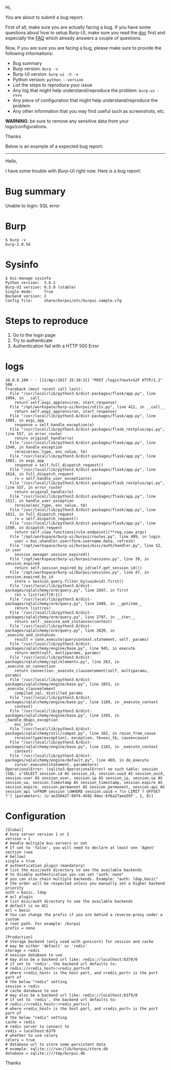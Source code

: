 Hi,

You are about to submit a bug report.

First of all, make sure you are actually facing a bug.
If you have some questions about how to setup Burp-UI, make sure you read the
[doc](https://burp-ui.readthedocs.io/en/latest/) first and especially the
[FAQ](https://burp-ui.readthedocs.io/en/latest/faq.html) which already answers a
couple of questions.

Now, if you are sure you are facing a bug, please make sure to provide the
following informations:

- Bug summary
- Burp version: `burp -v`
- Burp-UI version: `burp-ui -V -v`
- Python version: `python --version`
- List the steps to reproduce your issue
- Any log that might help understand/reproduce the problem: `burp-ui -vvvv`
- Any piece of configuration that might help understand/reproduce the problem
- Any other information that you may find useful such as screenshots, etc.

**WARNING**: be sure to remove any sensitive data from your logs/configurations.

Thanks

Below is an example of a expected bug report:

----------------------------------------

Hello,

I have some trouble with Burp-UI right now. Here is a bug report:

# Bug summary

Unable to login: SQL error

# Burp

```
$ burp -v
burp-2.0.54
```

# Sysinfo

```
$ bui-manage sysinfo
Python version:  3.6.1
Burp-UI version: 0.5.0 (stable)
Single mode:     True
Backend version: 2
Config file:     share/burpui/etc/burpui.sample.cfg
```

# Steps to reproduce

1. Go to the login page
2. Try to authenticate
3. Authentication fail with a HTTP 500 Error

# logs

```
10.0.0.100 - - [11/Apr/2017 15:10:31] "POST /login?next=%2F HTTP/1.1" 500 -
Traceback (most recent call last):
  File "/usr/local/lib/python3.6/dist-packages/flask/app.py", line 1994, in __call__
    return self.wsgi_app(environ, start_response)
  File "/opt/workspace/burp-ui/burpui/utils.py", line 412, in __call__
    return self.wsgi_app(environ, start_response)
  File "/usr/local/lib/python3.6/dist-packages/flask/app.py", line 1985, in wsgi_app
    response = self.handle_exception(e)
  File "/usr/local/lib/python3.6/dist-packages/flask_restplus/api.py", line 557, in error_router
    return original_handler(e)
  File "/usr/local/lib/python3.6/dist-packages/flask/app.py", line 1540, in handle_exception
    reraise(exc_type, exc_value, tb)
  File "/usr/local/lib/python3.6/dist-packages/flask/app.py", line 1982, in wsgi_app
    response = self.full_dispatch_request()
  File "/usr/local/lib/python3.6/dist-packages/flask/app.py", line 1614, in full_dispatch_request
    rv = self.handle_user_exception(e)
  File "/usr/local/lib/python3.6/dist-packages/flask_restplus/api.py", line 557, in error_router
    return original_handler(e)
  File "/usr/local/lib/python3.6/dist-packages/flask/app.py", line 1517, in handle_user_exception
    reraise(exc_type, exc_value, tb)
  File "/usr/local/lib/python3.6/dist-packages/flask/app.py", line 1612, in full_dispatch_request
    rv = self.dispatch_request()
  File "/usr/local/lib/python3.6/dist-packages/flask/app.py", line 1598, in dispatch_request
    return self.view_functions[rule.endpoint](**req.view_args)
  File "/opt/workspace/burp-ui/burpui/routes.py", line 409, in login
    user = bui.uhandler.user(form.username.data, refresh)
  File "/opt/workspace/burp-ui/burpui/misc/auth/handler.py", line 52, in user
    session_manager.session_expired()
  File "/opt/workspace/burp-ui/burpui/sessions.py", line 39, in session_expired
    return self.session_expired_by_id(self.get_session_id())
  File "/opt/workspace/burp-ui/burpui/sessions.py", line 47, in session_expired_by_id
    store = Session.query.filter_by(uuid=id).first()
  File "/usr/local/lib/python3.6/dist-packages/sqlalchemy/orm/query.py", line 2697, in first
    ret = list(self[0:1])
  File "/usr/local/lib/python3.6/dist-packages/sqlalchemy/orm/query.py", line 2489, in __getitem__
    return list(res)
  File "/usr/local/lib/python3.6/dist-packages/sqlalchemy/orm/query.py", line 2797, in __iter__
    return self._execute_and_instances(context)
  File "/usr/local/lib/python3.6/dist-packages/sqlalchemy/orm/query.py", line 2820, in _execute_and_instances
    result = conn.execute(querycontext.statement, self._params)
  File "/usr/local/lib/python3.6/dist-packages/sqlalchemy/engine/base.py", line 945, in execute
    return meth(self, multiparams, params)
  File "/usr/local/lib/python3.6/dist-packages/sqlalchemy/sql/elements.py", line 263, in _execute_on_connection
    return connection._execute_clauseelement(self, multiparams, params)
  File "/usr/local/lib/python3.6/dist-packages/sqlalchemy/engine/base.py", line 1053, in _execute_clauseelement
    compiled_sql, distilled_params
  File "/usr/local/lib/python3.6/dist-packages/sqlalchemy/engine/base.py", line 1189, in _execute_context
    context)
  File "/usr/local/lib/python3.6/dist-packages/sqlalchemy/engine/base.py", line 1393, in _handle_dbapi_exception
    exc_info
  File "/usr/local/lib/python3.6/dist-packages/sqlalchemy/util/compat.py", line 202, in raise_from_cause
    reraise(type(exception), exception, tb=exc_tb, cause=cause)
  File "/usr/local/lib/python3.6/dist-packages/sqlalchemy/engine/base.py", line 1182, in _execute_context
    context)
  File "/usr/local/lib/python3.6/dist-packages/sqlalchemy/engine/default.py", line 469, in do_execute
    cursor.execute(statement, parameters)
OperationalError: (sqlite3.OperationalError) no such table: session [SQL: u'SELECT session.id AS session_id, session.uuid AS session_uuid, session.user AS session_user, session.ip AS session_ip, session.ua AS session_ua, session.timestamp AS session_timestamp, session.expire AS session_expire, session.permanent AS session_permanent, session.api AS session_api \nFROM session \nWHERE session.uuid = ?\n LIMIT ? OFFSET ?'] [parameters: (u'ae350427-99f4-4592-94ec-6f6a27aee59f', 1, 0)]
```

# Configuration

```
[Global]
# burp server version 1 or 2
version = 1
# Handle multiple bui-servers or not
# If set to 'false', you will need to declare at least one 'Agent' section (see
# bellow)
single = true
# authentication plugin (mandatory)
# list the misc/auth directory to see the available backends
# to disable authentication you can set "auth: none"
# you can also chain multiple backends. Example: "auth: ldap,basic"
# the order will be respected unless you manually set a higher backend priority
auth = basic, ldap
# acl plugin
# list misc/auth directory to see the available backends
# default is no ACL
acl = basic
# You can change the prefix if you are behind a reverse-proxy under a custom
# root path. For example: /burpui
prefix = none

[Production]
# storage backend (only used with gunicorn) for session and cache
# may be either 'default' or 'redis'
storage = redis
# session database to use
# may also be a backend url like: redis://localhost:6379/0
# if set to 'redis', the backend url defaults to:
# redis://<redis_host>:<redis_port>/0
# where <redis_host> is the host part, and <redis_port> is the port part of
# the below "redis" setting
session = redis
# cache database to use
# may also be a backend url like: redis://localhost:6379/0
# if set to 'redis', the backend url defaults to:
# redis://<redis_host>:<redis_port>/1
# where <redis_host> is the host part, and <redis_port> is the port part of
# the below "redis" setting
cache = redis
# redis server to connect to
redis = localhost:6379
# whether to use celery
celery = true
# database url to store some persistent data
# example: sqlite:////var/lib/burpui/store.db
database = sqlite:////tmp/burpui.db
```

Thanks
